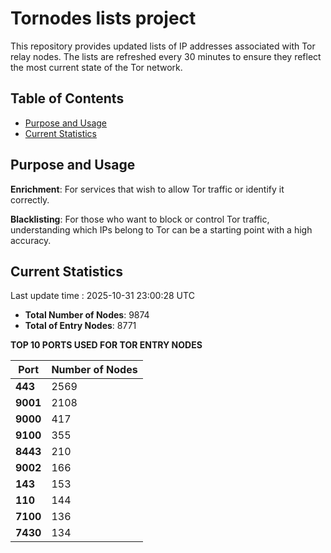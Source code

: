 # Tornodes lists project

This repository provides updated lists of IP addresses associated with Tor relay nodes. The lists are refreshed every 30 minutes to ensure they reflect the most current state of the Tor network.

## Table of Contents

- [Purpose and Usage](#purpose-and-usage)
- [Current Statistics](#current-statistics)


## Purpose and Usage

**Enrichment**: For services that wish to allow Tor traffic or identify it correctly.

**Blacklisting**: For those who want to block or control Tor traffic, understanding which IPs belong to Tor can be a starting point with a high accuracy.

## Current Statistics

Last update time : 2025-10-31 23:00:28 UTC

- **Total Number of Nodes**: 9874
- **Total of Entry Nodes**: 8771

**TOP 10 PORTS USED FOR TOR ENTRY NODES**

| **Port** | **Number of Nodes** |
|------|-----------------|
| **443**   | 2569  |
| **9001**   | 2108  |
| **9000**   | 417  |
| **9100**   | 355  |
| **8443**   | 210  |
| **9002**   | 166  |
| **143**   | 153  |
| **110**   | 144  |
| **7100**   | 136  |
| **7430**   | 134  |


